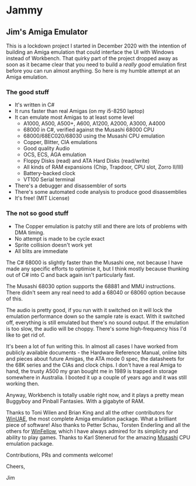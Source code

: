 # Jammy

## Jim's Amiga Emulator

This is a lockdown project I started in December 2020 with the intention of building an Amiga emulation that could interface the UI with Windows instead of Workbench.
That quirky part of the project dropped away as soon as it became clear that you need to build a _really good_ emulation first before you can run almost anything.
So here is my humble attempt at an Amiga emulation.

### The good stuff
* It's written in C#
* It runs faster than real Amigas (on my i5-8250 laptop)
* It can emulate most Amigas to at least some level
  * A1000, A500, A500+, A600, A1200, A2000, A3000, A4000
  * 68000 in C#, verified against the Musashi 68000 CPU
  * 68000/68EC020/68030 using the Musashi CPU emulation
  * Copper, Blitter, CIA emulations
  * Good quality Audio
  * OCS, ECS, AGA emulation
  * Floppy Disks (read) and ATA Hard Disks (read/write)
  * All kinds of RAM expansions (Chip, Trapdoor, CPU slot, Zorro II/III)
  * Battery-backed clock
  * VT100 Serial terminal
* There's a debugger and disassembler of sorts
* There's some automated code analysis to produce good disassemblies
* It's free! (MIT License)

### The not so good stuff
* The Copper emulation is patchy still and there are lots of problems with DMA timing.
* No attempt is made to be cycle exact
* Sprite collision doesn't work yet
* All blits are immediate

The C# 68000 is slightly faster than the Musashi one, not because I have made any specific efforts to optimise it, but I think mostly because thunking out of C# into C and back again isn't particularly fast.

The Musashi 68030 option supports the 68881 and MMU instructions. There didn't seem any real need to add a 68040 or 68060 option because of this.

The audio is pretty good, if you run with it switched on it will lock the emulation performance down so the sample rate is exact. With it switched off, everything is still emulated but there's no sound output. If the emulation is too slow, the audio will be choppy. There's some high-frequency hiss I'd like to get rid of.

It's been a lot of fun writing this. In almost all cases I have worked from publicly available documents - the Hardware Reference Manual, online bits and pieces about future Amigas, the ATA mode 0 spec, the datasheets for the 68K series and the CIAs and clock chips. I don't have a real Amiga to hand, the trusty A500 my gran bought me in 1989 is trapped in storage somewhere in Australia. I booted it up a couple of years ago and it was still working then.

Anyway, Workbench is totally usable right now, and it plays a pretty mean Buggyboy and Pinball Fantasies. With a gigabyte of RAM.

Thanks to Toni Wilen and Brian King and all the other contributors for [WinUAE](https://www.winuae.net), the most complete Amiga emulation package. What a brilliant piece of software!
Also thanks to Petter Schau, Torsten Enderling and all the others for [WinFellow](http://petschau.github.io/WinFellow), which I have always admired for its simplicity and ability to play games.
Thanks to Karl Stenerud for the amazing [Musashi](https://github.com/kstenerud/Musashi) CPU emulation package.

Contributions, PRs and comments welcome!

Cheers,

Jim



